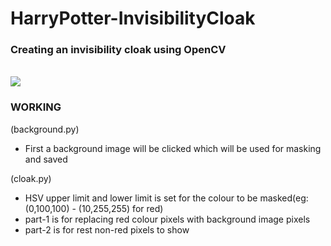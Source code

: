# HarryPotter-InvisibilityCloak
### Creating an invisibility cloak using OpenCV
<br>
<img src ="https://user-images.githubusercontent.com/53532851/94545152-ce3f2b00-0269-11eb-8d8d-efd0fa0bbdf4.gif">
<br>

### WORKING
 
 (background.py)
- First a background image will be clicked which will be used for masking and saved
 
 (cloak.py)
 
- HSV upper limit and lower limit is set for the colour to be masked(eg: (0,100,100) - (10,255,255) for red)
- part-1 is for replacing red colour pixels with background image pixels
- part-2 is for rest non-red pixels to show 
